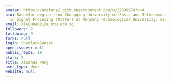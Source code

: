 ```yaml
---
avatar: https://avatars2.githubusercontent.com/u/27830974?v=4
bio: Bachelor degree from Chongqing University of Posts and Telecommunications, majoring
  in Signal Procesing (Master) at Nanyang Technological University, Singapore.
email: XIAOHUA001@e.ntu.edu.sg
followers: 2
following: 9
forks: null
login: SherlockSunset
open_issues: null
public_repos: 19
stars: 2
title: Xiaohua Peng
user_type: User
website: null
---
```

